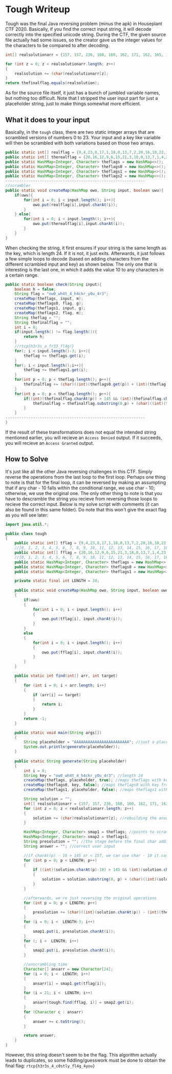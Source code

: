 # Tough Writeup

Tough was the final Java reversing problem (minus the apk) in Houseplant CTF 2020.  Basically, if you find the correct input string, it will decode correctly into the specified unicode string.
During the CTF, the given source file actually had some issues, so the creator gave us the integer values for the characters to be compared to after decoding.
```java
int[] realsolutionarr = {157, 157, 236, 168, 160, 162, 171, 162, 165, 199, 169, 169, 160, 194, 235, 207, 227, 210, 157, 203, 227, 104, 212, 202};

for (int z = 0; z < realsolutionarr.length; z++)
{
    realsolution += (char)realsolutionarr[z];
}
return thefinalflag.equals(realsolution);
```

As for the source file itself, it just has a bunch of jumbled variable names, but nothing too difficult. Note that I stripped the user input part for just a placeholder string, just to make things somewhat more efficient.

## What it does to your input

Basically, in the `tough` class, there are two static integer arrays that are scrambled versions of numbers 0 to 23.  Your input and a key like variable will then be scrambled with both variations based on those two arrays.
```java
public static int[] realflag = {9,4,23,8,17,1,18,0,13,7,2,20,16,10,22,12,19,6,15,21,3,14,5,11};
public static int[] therealflag = {20,16,12,9,6,15,21,3,18,0,13,7,1,4,23,8,17,2,10,22,19,11,14,5};
public static HashMap<Integer, Character> theflags = new HashMap<>();
public static HashMap<Integer, Character> theflags0 = new HashMap<>();
public static HashMap<Integer, Character> theflags1 = new HashMap<>();
public static HashMap<Integer, Character> theflags2 = new HashMap<>(); //note that this one is never really used in the program
-------------------------------------------------------------
//scrambler
public static void createMap(HashMap owo, String input, boolean uwu){
    if(uwu){
        for(int i = 0; i < input.length(); i++){
            owo.put(realflag[i],input.charAt(i));
        }
    } else{
        for(int i = 0; i < input.length(); i++){
            owo.put(therealflag[i],input.charAt(i));
        }
    }
}
```
When checking the string, it first ensures if your string is the same length as the key, which is length 24.  If it is not, it just exits.  Afterwards, it just follows a few simple loops to decode (based on adding characters from the different scrambled input and key) as shown below.  The only one that is interesting is the last one, in which it adds the value 10 to any characters in a certain range.
```java
public static boolean check(String input){
    boolean h = false;
    String flag = "ow0_wh4t_4_h4ckr_y0u_4r3";
    createMap(theflags, input, m);
    createMap(theflags0, flag, g);
    createMap(theflags1, input, g);
    createMap(theflags2, flag, m);
    String theflag = "";
    String thefinalflag = "";
    int i = 0;
    if(input.length() != flag.length()){
        return h;
    }
    //rtcp{h3r3s_a_fr33_fl4g!}
    for(; i < input.length()-3; i++){
        theflag += theflags.get(i);
    }
    for(; i < input.length();i++){
        theflag += theflags1.get(i);
    }
    for(int p = 0; p < theflag.length(); p++){
        thefinalflag += (char)((int)(theflags0.get(p)) + (int)(theflag.charAt(p)));
    }
    for(int p = 0; p < theflag.length(); p++){
        if((int)(thefinalflag.charAt(p)) > 145 && (int)(thefinalflag.charAt(p)) < 157){
            thefinalflag = thefinalflag.substring(0,p) + (char)((int)(thefinalflag.charAt(p)+10)) + thefinalflag.substring(p+1);
        }
    }
-------------------------------------------------------------
}
```
If the result of these transformations does not equal the intended string mentioned earlier, you will recieve an `Access Denied` output.  If it succeeds, you will recieve an `Access Granted` output.

## How to Solve

It's just like all the other Java reversing challenges in this CTF.  Simply reverse the operations from the last loop to the first loop.
Perhaps one thing to note is that for the final loop, it can be reversed by making an assumpting that if any char - 10 falls within the conditional range, we use char - 10; otherwise, we use the original one.
The only other thing to note is that you have to descramble the string you recieve from reversing those loops to recieve the correct input.  Below is my solve script with comments (it can also be found in this same folder).  Do note that this won't give the exact flag as you will see later:
```java
import java.util.*;

public class tough
{
    public static int[] tflag = {9,4,23,8,17,1,18,0,13,7,2,20,16,10,22,12,19,6,15,21,3,14,5,11}; //24
    //[0, 1, 2, 3, 4, 5, 6, 7, 8, 9, 10, 11, 12, 13, 14, 15, 16, 17, 18, 19, 20, 21, 22, 23]
    public static int[] fflag = {20,16,12,9,6,15,21,3,18,0,13,7,1,4,23,8,17,2,10,22,19,11,14,5}; //24
    //[0, 1, 2, 3, 4, 5, 6, 7, 8, 9, 10, 11, 12, 13, 14, 15, 16, 17, 18, 19, 20, 21, 22, 23]
    public static HashMap<Integer, Character> theflags = new HashMap<>();
    public static HashMap<Integer, Character> theflags0 = new HashMap<>();
    public static HashMap<Integer, Character> theflags1 = new HashMap<>();

    private static final int LENGTH = 24;
    
    public static void createMap(HashMap owo, String input, boolean uwu)
    {
        if(uwu)
        {
            for(int i = 0; i < input.length(); i++)
            {
                owo.put(tflag[i], input.charAt(i));
            }
        } 
        else
        {
            for(int i = 0; i < input.length(); i++)
            {
                owo.put(fflag[i], input.charAt(i));
            }
        }
    }

    public static int find(int[] arr, int target)
    {
        for (int i = 0; i < arr.length; i++)
        {
            if (arr[i] == target)
            {
                return i;
            }
        }
        return -1;
    }

    public static void main(String args[]) 
    {
        String placeholder = "AAAAAAAAAAAAAAAAAAAAAAAA"; //just a placeholder
        System.out.println(generate(placeholder));
    }
    
    public static String generate(String placeholder)
    {
        int i = 0;
        String key = "ow0_wh4t_4_h4ckr_y0u_4r3"; //length 24
        createMap(theflags, placeholder, true); //maps theflags with key from tflag and values from input (placeholder)
        createMap(theflags0, key, false); //maps theflags0 with key from fflag and values from key
        createMap(theflags1, placeholder, false); //maps theflags1 with key from fflag and values from input

        String solution = "";
        int[] realsolutionarr = {157, 157, 236, 168, 160, 162, 171, 162, 165, 199, 169, 169, 160, 194, 235, 207, 227, 210, 157, 203, 227, 104, 212, 202};
        for (int z = 0; z < realsolutionarr.length; z++)
        {
            solution += (char)realsolutionarr[z]; //rebuilding the answer from the hint given, original source file had some issues with the answer
        }

        HashMap<Integer, Character> smap1 = theflags; //points to scrambled maps
        HashMap<Integer, Character> smap2 = theflags1;
        String presolution = ""; //the stage before the final char additions
        String answer = ""; //correct user input

        //if charAt(p) - 10 > 145 or < 157, we can use char - 10 it cause it was simple addition to the char
        for (int p = 0; p < LENGTH; p++)
        {
            if ((int)(solution.charAt(p)-10) > 145 && (int)(solution.charAt(p)-10) < 157)
            {
                solution = solution.substring(0, p) + (char)((int)(solution.charAt(p)-10)) + solution.substring(p+1);
            }
        }

        //afterwards, we're just reversing the original operations
        for (int p = 0; p < LENGTH; p++)
        {
            presolution += (char)((int)(solution.charAt(p)) - (int)(theflags0.get(p)));
        }
        for (i = 0; i <  LENGTH-3; i++)
        {
            smap1.put(i, presolution.charAt(i));
        }
        for (; i <  LENGTH; i++)
        {
            smap2.put(i, presolution.charAt(i));
        }

        //unscrambling time
        Character[] ansarr = new Character[24];
        for (i = 0; i <  LENGTH; i++)
        {
            ansarr[i] = smap1.get(tflag[i]);
        }
        for (i = 21; i <  LENGTH; i++)
        {
            ansarr[tough.find(fflag, i)] = smap2.get(i);
        }
        for (Character c : ansarr)
        {
            answer += c.toString();
        }

        return answer;
    }
}
```
However, this string doesn't seem to be the flag.  This algorithm actually leads to duplicates, so some fiddling/guesswork must be done to obtain the final flag: `rtcp{h3r3s_4_c0stly_fl4g_4you}`

